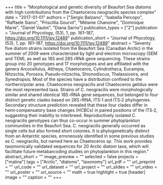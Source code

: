 +++
title = "Morphological and genetic diversity of Beaufort Sea diatoms with high contributions from the Chaetoceros neogracilis species complex"
date = "2017-01-01"
authors = ["Sergio Balzano", "Isabella Percopo", "Raffaele Siano", "Priscillia Gourvil", "Mélanie Chanoine", "Dominique Marie", "Daniel Vaulot", "Diana Sarno"]
publication_types = ["2"]
publication = "Journal of Phycology, (53), 1, _pp. 161–187_, https://doi.org/10.1111/jpy.12489"
publication_short = "Journal of Phycology, (53), 1, _pp. 161–187_, https://doi.org/10.1111/jpy.12489"
abstract = "Seventy five diatom strains isolated from the Beaufort Sea (Canadian Arctic) in the summer of 2009 were characterized by light and electron microscopy (SEM and TEM), as well as 18S and 28S rRNA gene sequencing. These strains group into 20 genotypes and 17 morphotypes and are affiliated with the genera Arcocellulus, Attheya, Chaetoceros, Cylindrotheca, Eucampia, Nitzschia, Porosira, Pseudo‐nitzschia, Shionodiscus, Thalassiosira, and Synedropsis. Most of the species have a distribution confined to the northern/polar area. Chaetoceros neogracilis and Chaetoceros gelidus were the most represented taxa. Strains of C. neogracilis were morphologically similar and shared identical 18S rRNA gene sequences, but belonged to four distinct genetic clades based on 28S rRNA, ITS‐1 and ITS‐2 phylogenies. Secondary structure prediction revealed that these four clades differ in hemi‐compensatory base changes (HCBCs) in paired positions of the ITS‐2, suggesting their inability to interbreed. Reproductively isolated C. neogracilis genotypes can thus co-occur in summer phytoplankton communities in the Beaufort Sea. C. neogracilis generally occurred as single cells but also formed short colonies. It is phylogenetically distinct from an Antarctic species, erroneously identified in some previous studies as C. neogracilis, but named here as Chaetoceros sp. This work provides taxonomically validated sequences for 20 Arctic diatom taxa, which will facilitate future metabarcoding studies on phytoplankton in this region."
abstract_short = ""
image_preview = ""
selected = false
projects = ["malina"]
tags = ["Arctic", "diatoms", "taxonomy"]
url_pdf = ""
url_preprint = ""
url_code = ""
url_dataset = ""
url_project = ""
url_slides = ""
url_video = ""
url_poster = ""
url_source = ""
math = true
highlight = true
[header]
image = ""
caption = ""
+++
